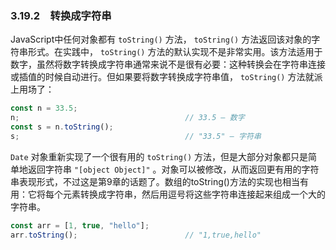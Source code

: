 ### 3.19.2　转换成字符串

JavaScript中任何对象都有 `toString()` 方法， `toString()` 方法返回该对象的字符串形式。在实践中， `toString()` 方法的默认实现不是非常实用。该方法适用于数字，虽然将数字转换成字符串通常来说不是很有必要：这种转换会在字符串连接或插值的时候自动进行。但如果要将数字转换成字符串值， `toString()` 方法就派上用场了：

```javascript
const n = 33.5;
n;                                     // 33.5 – 数字
const s = n.toString();
s;                                     // "33.5" – 字符串
```

`Date` 对象重新实现了一个很有用的 `toString()` 方法，但是大部分对象都只是简单地返回字符串 `"[object Object]"` 。对象可以被修改，从而返回更有用的字符串表现形式，不过这是第9章的话题了。数组的toString()方法的实现也相当有用：它将每个元素转换成字符串，然后用逗号将这些字符串连接起来组成一个大的字符串。

```javascript
const arr = [1, true, "hello"];
arr.toString();                        // "1,true,hello"
```

